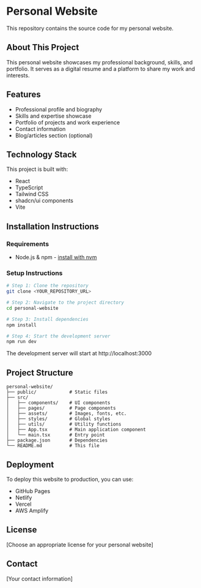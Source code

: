 
# Personal Website

This repository contains the source code for my personal website.

## About This Project

This personal website showcases my professional background, skills, and portfolio. It serves as a digital resume and a platform to share my work and interests.

## Features

- Professional profile and biography
- Skills and expertise showcase
- Portfolio of projects and work experience
- Contact information
- Blog/articles section (optional)

## Technology Stack

This project is built with:
- React
- TypeScript
- Tailwind CSS
- shadcn/ui components
- Vite

## Installation Instructions

### Requirements

- Node.js & npm - [install with nvm](https://github.com/nvm-sh/nvm#installing-and-updating)

### Setup Instructions

```sh
# Step 1: Clone the repository
git clone <YOUR_REPOSITORY_URL>

# Step 2: Navigate to the project directory
cd personal-website

# Step 3: Install dependencies
npm install

# Step 4: Start the development server
npm run dev
```

The development server will start at http://localhost:3000

## Project Structure

```
personal-website/
├── public/            # Static files
├── src/
│   ├── components/    # UI components
│   ├── pages/         # Page components
│   ├── assets/        # Images, fonts, etc.
│   ├── styles/        # Global styles
│   ├── utils/         # Utility functions
│   ├── App.tsx        # Main application component
│   └── main.tsx       # Entry point
├── package.json       # Dependencies
└── README.md          # This file
```

## Deployment

To deploy this website to production, you can use:
- GitHub Pages
- Netlify
- Vercel
- AWS Amplify

## License

[Choose an appropriate license for your personal website]

## Contact

[Your contact information]
